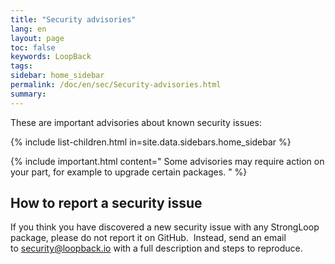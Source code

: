 ```yaml
---
title: "Security advisories"
lang: en
layout: page
toc: false
keywords: LoopBack
tags:
sidebar: home_sidebar
permalink: /doc/en/sec/Security-advisories.html
summary:
---
```


These are important advisories about known security issues:

{% include list-children.html in=site.data.sidebars.home_sidebar %}

{% include important.html content="
Some advisories may require action on your part, for example to upgrade certain packages.
" %}

## How to report a security issue

If you think you have discovered a new security issue with any StrongLoop package, please do not report it on GitHub.  Instead, send an email to [security@loopback.io](mailto:security@loopback.io) with a full description and steps to reproduce.
